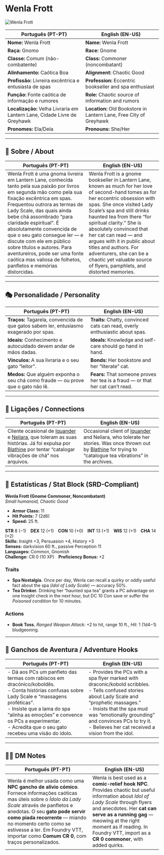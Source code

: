 # Wenla Frott

![Wenla Frott](assets/npc/npc_blank.png)

| **Português (PT-PT)** | **English (EN-US)** |
| --------------------- | ------------------- |
| **Nome:** Wenla Frott | **Name:** Wenla Frott |
| **Raça:** Gnomo | **Race:** Gnome |
| **Classe:** Comum (não-combatente) | **Class:** Commoner (noncombatant) |
| **Alinhamento:** Caótica Boa | **Alignment:** Chaotic Good |
| **Profissão:** Livreira excêntrica e entusiasta de spas | **Profession:** Eccentric bookseller and spa enthusiast |
| **Função:** Fonte caótica de informação e rumores | **Role:** Chaotic source of information and rumors |
| **Localização:** Velha Livraria em Lantern Lane, Cidade Livre de Greyhawk | **Location:** Old Bookstore in Lantern Lane, Free City of Greyhawk |
| **Pronomes:** Ela/Dela | **Pronouns:** She/Her |

---

## 📖 Sobre / About

| **Português (PT-PT)** | **English (EN-US)** |
| --------------------- | ------------------- |
| Wenla Frott é uma gnoma livreira em Lantern Lane, conhecida tanto pela sua paixão por livros em segunda mão como pela sua fixação excêntrica em spas. Frequentou outrora as termas de Lady Scale, das quais ainda bebe chá assombrado “para claridade espiritual”. É absolutamente convencida de que o seu gato consegue ler — e discute com ele em público sobre títulos e autores. Para aventureiros, pode ser uma fonte caótica mas valiosa de folhetos, panfletos e memórias distorcidas. | Wenla Frott is a gnome bookseller in Lantern Lane, known as much for her love of second-hand tomes as for her eccentric obsession with spas. She once visited Lady Scale’s spa and still drinks haunted tea from there “for spiritual clarity.” She is absolutely convinced that her cat can read — and argues with it in public about titles and authors. For adventurers, she can be a chaotic yet valuable source of flyers, pamphlets, and distorted memories. |

---

## 🎭 Personalidade / Personality

| **Português (PT-PT)** | **English (EN-US)** |
| --------------------- | ------------------- |
| **Traços:** Tagarela, convencida de que gatos sabem ler, entusiasmo exagerado por spas. | **Traits:** Chatty, convinced cats can read, overly enthusiastic about spas. |
| **Ideais:** Conhecimento e autocuidado devem andar de mãos dadas. | **Ideals:** Knowledge and self-care should go hand in hand. |
| **Vínculos:** A sua livraria e o seu gato “leitor”. | **Bonds:** Her bookstore and her “literate” cat. |
| **Medos:** Que alguém exponha o seu chá como fraude — ou prove que o gato não lê. | **Fears:** That someone proves her tea is a fraud — or that her cat can’t read. |

---

## 🔗 Ligações / Connections

| **Português (PT-PT)**                                                                                                                                                                                                             | **English (EN-US)**                                                                                                                                                                                             |
| --------------------------------------------------------------------------------------------------------------------------------------------------------------------------------------------------------------------------------- | --------------------------------------------------------------------------------------------------------------------------------------------------------------------------------------------------------------- |
| Cliente ocasional de [Iquander](iquander_of_greyhawk.md) e [Neliara](neliara_de_oghma.md), que toleram as suas histórias. Já foi expulsa por [Blathine](sister_blathine.md) por tentar “catalogar vibrações de chá” nos arquivos. | Occasional client of [Iquander](iquander_of_greyhawk.md) and Neliara, who tolerate her stories. Was once thrown out by [Blathine](sister_blathine.md) for trying to “catalogue tea vibrations” in the archives. |

---

<!-- 🔒 DM-ONLY SECTION BELOW -->

## 🧩 Estatísticas / Stat Block (SRD-Compliant)

**Wenla Frott (Gnome Commoner, Noncombatant)**  
*Small humanoid, Chaotic Good*

- **Armor Class:** 11  
- **Hit Points:** 7 (2d6)  
- **Speed:** 25 ft.  

**STR** 8 (−1) **DEX** 12 (+1) **CON** 10 (+0) **INT** 13 (+1) **WIS** 12 (+1) **CHA** 14 (+2)  
**Skills:** Insight +3, Persuasion +4, History +3  
**Senses:** darkvision 60 ft., passive Perception 11  
**Languages:** Common, Gnomish  
**Challenge:** CR 0 (10 XP) **Proficiency Bonus:** +2  

### Traits
- **Spa Nostalgia.** Once per day, Wenla can recall a quirky or oddly useful fact about the spa (*Idol of Lady Scale*) — accuracy 50%.  
- **Tea Drinker.** Drinking her “haunted spa tea” grants a PC advantage on one Insight check in the next hour, but DC 10 Con save or suffer the *Poisoned* condition for 10 minutes.  

### Actions
- **Book Toss.** *Ranged Weapon Attack:* +2 to hit, range 10 ft., *Hit:* 1 (1d4−1) bludgeoning.  

---

## 🎲 Ganchos de Aventura / Adventure Hooks

| **Português (PT-PT)** | **English (EN-US)** |
| --------------------- | ------------------- |
| - Dá aos PCs um panfleto das termas com rabiscos em dracónico/koboldês.<br>- Conta histórias confusas sobre Lady Scale e “massagens proféticas”.<br>- Insiste que a lama do spa “alinha as emoções” e convence os PCs a experimentar.<br>- Acredita que o seu gato recebeu uma visão do ídolo. | - Provides the PCs with a spa flyer marked with draconic/kobold scribbles.<br>- Tells confused stories about Lady Scale and “prophetic massages.”<br>- Insists that the spa mud was “emotionally grounding” and convinces PCs to try it.<br>- Believes her cat received a vision from the idol. |

---

## 🧑‍💻 DM Notes

| **Português (PT-PT)** | **English (EN-US)** |
| --------------------- | ------------------- |
| Wenla é melhor usada como uma **NPC gancho de alívio cómico**. Fornece informações caóticas mas úteis sobre o *Ídolo da Lady Scale* através de panfletos e anedotas. O seu **gato pode servir como piada recorrente** — miando no momento certo como se estivesse a ler. Em Foundry VTT, importar como **Comum CR 0**, com traços personalizados. | Wenla is best used as a **comic-relief hook NPC**. Provides chaotic but useful information about *Idol of Lady Scale* through flyers and anecdotes. Her **cat can serve as a running gag** — meowing at the right moment as if reading. In Foundry VTT, import as a **CR 0 commoner**, with added quirks. |

